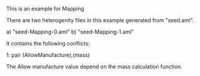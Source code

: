 This is an example for Mapping

There are two heterogenity files in this example generated from "seed.aml".

a) "seed-Mapping-0.aml"
b) "seed-Mapping-1.aml"

It contains the following conflicts:

1: pair (AllowManufacture),(mass)

The Allow manufacture value depend on the mass calculation function.